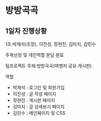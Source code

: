# 방방곡곡
## 1일차 진행상황

1조:박재석(조장), 이진성, 정현진, 김미지, 김민수

주제선정 및 개인역할 분담 완료

팀프로젝트 주제:방방곡곡(여행지 공유 게시판)

역할

- 박재석 : 로그인 및 회원가입
- 이진성 : 글 작성 페이지
- 정현진 : 게시판 페이지
- 김미지 : 글 상세보기 페이지
- 김민수 : 메인페이지 및 CSS
